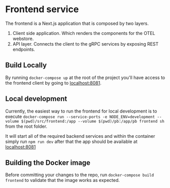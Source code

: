 # Frontend service

The frontend is a Next.js application that is composed by two layers.
1. Client side application. Which renders the components for the OTEL webstore.
2. API layer. Connects the client to the gRPC services by exposing REST endpoints.

## Build Locally

By running `docker-compose up` at the root of the project you'll have access to the
frontend client by going to <localhost:8081>.

## Local development

Currently, the easiest way to run the frontend for local development is to execute
`docker-compose run --service-ports -e NODE_ENV=development --volume $(pwd)/src/frontend:/app --volume $(pwd)/pb:/app/pb frontend sh`
from the root folder.

It will start all of the required backend services and within the container simply run
`npm run dev` after that the app should be available at <localhost:8081>

## Building the Docker image

Before committing your changes to the repo,
run `docker-compose build frontend` to validate that the image works as expected.
